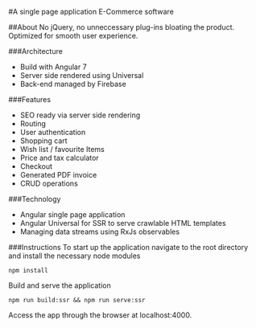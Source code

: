 #A single page application E-Commerce software

##About
No jQuery, no unneccessary plug-ins bloating the product. 
Optimized for smooth user experience.

###Architecture
- Build with Angular 7
- Server side rendered using Universal
- Back-end managed by Firebase

###Features
- SEO ready via server side rendering
- Routing
- User authentication
- Shopping cart
- Wish list / favourite Items
- Price and tax calculator
- Checkout
- Generated PDF invoice
- CRUD operations

###Technology
- Angular single page application 
- Angular Universal for SSR  to serve crawlable HTML templates
- Managing data streams using RxJs observables

###Instructions
To start up the application navigate to the root directory and install the necessary node modules
 
```npm install```

Build and serve the application

```npm run build:ssr && npm run serve:ssr```

Access the app through the browser at localhost:4000.
